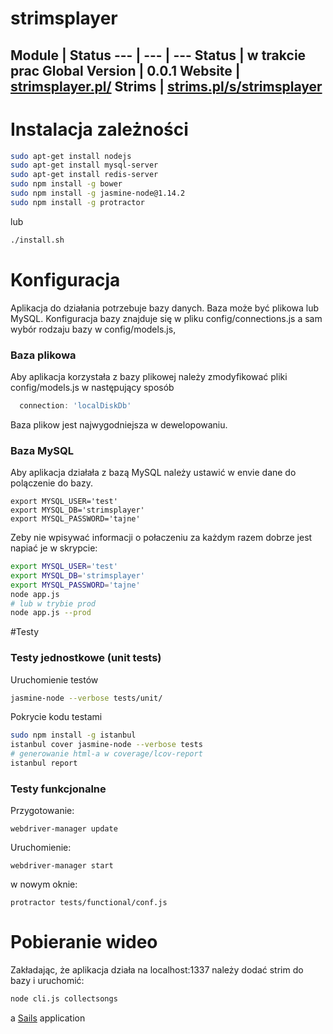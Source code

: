 # strimsplayer

Module | Status
--- | --- | ---
**Status** | w trakcie prac
**Global Version** | 0.0.1
**Website** |  [strimsplayer.pl/](http://strimsplayer.pl/)
**Strims** | [strims.pl/s/strimsplayer](http://strims.pl/s/strimsplayer)
---
# Instalacja zależności
```bash
sudo apt-get install nodejs
sudo apt-get install mysql-server
sudo apt-get install redis-server
sudo npm install -g bower
sudo npm install -g jasmine-node@1.14.2
sudo npm install -g protractor
```
lub
```bash
./install.sh
```
# Konfiguracja

Aplikacja do działania potrzebuje bazy danych. Baza może być plikowa lub MySQL.
Konfiguracja bazy znajduje się w pliku config/connections.js a sam wybór rodzaju bazy w config/models.js,

### Baza plikowa
Aby aplikacja korzystała z bazy plikowej należy zmodyfikować pliki config/models.js w następujący sposób
```javascript
  connection: 'localDiskDb'
```
Baza plikow jest najwygodniejsza w dewelopowaniu.
### Baza MySQL
Aby aplikacja działała z bazą MySQL należy ustawić w envie dane do polączenie do bazy.
```
export MYSQL_USER='test'
export MYSQL_DB='strimsplayer'
export MYSQL_PASSWORD='tajne'
```
Zeby nie wpisywać informacji o połaczeniu za każdym razem dobrze jest napiać je w skrypcie:
```bash
export MYSQL_USER='test'
export MYSQL_DB='strimsplayer'
export MYSQL_PASSWORD='tajne'
node app.js
# lub w trybie prod
node app.js --prod
```

#Testy
### Testy jednostkowe (unit tests)
Uruchomienie testów
```bash
jasmine-node --verbose tests/unit/
```
Pokrycie kodu testami
```bash
sudo npm install -g istanbul
istanbul cover jasmine-node --verbose tests
# generowanie html-a w coverage/lcov-report
istanbul report
```
### Testy funkcjonalne
Przygotowanie:
```
webdriver-manager update
```
Uruchomienie:
```
webdriver-manager start
```
w nowym oknie:
```
protractor tests/functional/conf.js
```

# Pobieranie wideo
Zakładając, że aplikacja działa na localhost:1337 należy dodać strim do bazy  i uruchomić:
```bash
node cli.js collectsongs
```

a [Sails](http://sailsjs.org) application
